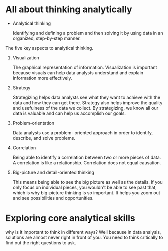 <h1>All about thinking analytically</h1>

<ul>
  <li>Analytical thinking</li>
  <p>Identifying and defining a problem and then solving it by using data in an organized, step-by-step manner.</p>
  </ul>

<p>The five key aspects to analytical thinking.</p>

<ol>
  <li>Visualization</li>
  <p>The graphical representation of information. Visualization is important because visuals can help data analysts understand and explain information more effectively. </p>
  <li>Strategy</li>
  <p>Strategizing helps data analysts see what they want to achieve with the data and how they can get there. Strategy also helps improve the quality and usefulness of the data we collect. By strategizing, we know all our data is valuable and can help us accomplish our goals. </p>
  <li>Problem-orientation</li>
  <p> Data analysts use a problem- oriented approach in order to identify, describe, and solve problems. </p>
  <li>Correlation</li>
  <p>Being able to identify a correlation between two or more pieces of data. A correlation is like a relationship. Correlation does not equal causation.</p>
  <li>Big-picture and detail-oriented thinking</li>
  <p> This means being able to see the big picture as well as the details.  If you only focus on individual pieces, you wouldn't be able to see past that, which is why big-picture thinking is so important. It helps you zoom out and see possibilities and opportunities. </p>
  </ol>


<h1>Exploring core analytical skills</h1>

<p>why is it important to think in different ways? Well because in data analysis, solutions are almost never right in front of you. You need to think critically to find out the right questions to ask.</p>






